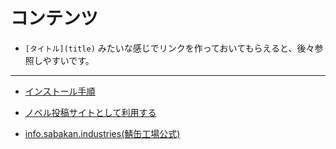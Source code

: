 <!-- TITLE: Write Freely 関連 -->
<!-- SUBTITLE: Write Freelyに関するあれこれ -->

# コンテンツ
* `[タイトル](title)` みたいな感じでリンクを作っておいてもらえると、後々参照しやすいです。

----

* [インストール手順](/writefreely/installation)
* [ノベル投稿サイトとして利用する](how-to-novel-page)

* [info.sabakan.industries(鯖缶工場公式)](https://info.sabakan.industries)